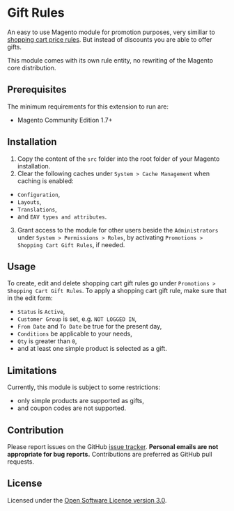 Gift Rules
==========

An easy to use Magento module for promotion purposes, very similiar to [shopping cart price rules](http://www.magentocommerce.com/knowledge-base/entry/what-are-shopping-cart-price-rules-and-how-do-i-use-them). But instead of discounts you are able to offer gifts.

This module comes with its own rule entity, no rewriting of the Magento core distribution.

Prerequisites
-------------

The minimum requirements for this extension to run are:

* Magento Community Edition 1.7+

Installation
------------

1. Copy the content of the `src` folder into the root folder of your Magento installation.
2. Clear the following caches under `System > Cache Management` when caching is enabled:
 * `Configuration`,
 * `Layouts`,
 * `Translations`,
 * and `EAV types and attributes`.
3. Grant access to the module for other users beside the `Administrators` under `System > Permissions > Roles`, by activating `Promotions > Shopping Cart Gift Rules`, if needed.

Usage
-----

To create, edit and delete shopping cart gift rules go under `Promotions > Shopping Cart Gift Rules`. To apply a shopping cart gift rule, make sure that in the edit form: 

* `Status` is `Active`,
* `Customer Group` is set, e.g. `NOT LOGGED IN`,
* `From Date` and `To Date` be true for the present day,
* `Conditions` be applicable to your needs,
* `Qty` is greater than `0`,
* and at least one simple product is selected as a gift.

Limitations
-----------

Currently, this module is subject to some restrictions:

* only simple products are supported as gifts,
* and coupon codes are not supported.

Contribution
------------

Please report issues on the GitHub [issue tracker](https://github.com/witrin/magento-gifts/issues). **Personal emails are not appropriate for bug reports.** Contributions are preferred as GitHub pull requests.

License
-------

Licensed under the [Open Software License version 3.0](http://opensource.org/licenses/osl-3.0).